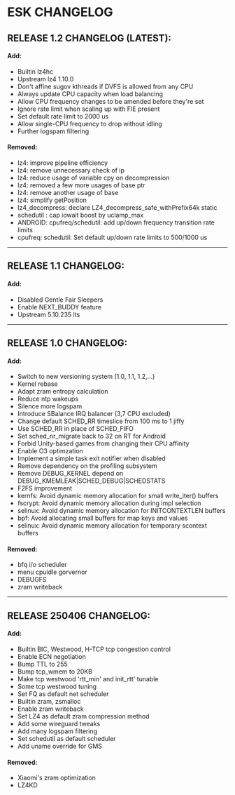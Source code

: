 # ESK CHANGELOG
## RELEASE 1.2 CHANGELOG (LATEST):
#### Add:
- Builtin lz4hc
- Upstream lz4 1.10.0
- Don't affine sugov kthreads if DVFS is allowed from any CPU
- Always update CPU capacity when load balancing
- Allow CPU frequency changes to be amended before they're set
- Ignore rate limit when scaling up with FIE present
- Set default rate limit to 2000 us
- Allow single-CPU frequency to drop without idling
- Further logspam filtering
#### Removed:
- lz4: improve pipeline efficiency
- lz4: remove unnecessary check of ip
- lz4: reduce usage of variable cpy on decompression
- lz4: removed a few more usages of base ptr
- lz4: remove another usage of base
- lz4: simplify getPosition
- lz4_decompress: declare LZ4_decompress_safe_withPrefix64k static
- schedutil : cap iowait boost by uclamp_max
- ANDROID: cpufreq/schedutil: add up/down frequency transition rate limits
- cpufreq: schedutil: Set default up/down rate limits to 500/1000 us

-----------------------------------------------------

## RELEASE 1.1 CHANGELOG:
#### Add:
- Disabled Gentle Fair Sleepers
- Enable NEXT_BUDDY feature
- Upstream 5.10.235 lts

-----------------------------------------------------

## RELEASE 1.0 CHANGELOG:
#### Add:
- Switch to new versioning system (1.0, 1.1, 1.2,...)
- Kernel rebase
- Adapt zram entropy calculation
- Reduce ntp wakeups
- Silence more logspam
- Introduce SBalance IRQ balancer (3,7 CPU excluded)
- Change default SCHED_RR timeslice from 100 ms to 1 jiffy
- Use SCHED_RR in place of SCHED_FIFO
- Set sched_nr_migrate back to 32 on RT for Android
- Forbid Unity-based games from changing their CPU affinity
- Enable O3 optimzation
- Implement a simple task exit notifier when disabled
- Remove dependency on the profiling subsystem
- Remove DEBUG_KERNEL depend on DEBUG_KMEMLEAK|SCHED_DEBUG|SCHEDSTATS
- F2FS improvement
- kernfs: Avoid dynamic memory allocation for small write_iter() buffers
- fscrypt: Avoid dynamic memory allocation during impl selection
- selinux: Avoid dynamic memory allocation for INITCONTEXTLEN buffers
- bpf: Avoid allocating small buffers for map keys and values
- selinux: Avoid dynamic memory allocation for temporary scontext buffers
#### Removed:
- bfq i/o scheduler
- menu cpuidle gorvernor
- DEBUGFS
- zram writeback

-----------------------------------------------------

## RELEASE 250406 CHANGELOG:
#### Add:
- Builtin BIC, Westwood, H-TCP tcp congestion control
- Enable ECN negotiation
- Bump TTL to 255
- Bump tcp_wmem to 20KB
- Make tcp westwood 'rtt_min' and init_rtt' tunable
- Some tcp westwood tuning
- Set FQ as default net scheduler
- Builtin zram, zsmalloc
- Enable zram writeback
- Set LZ4 as default zram compression method
- Add some wireguard tweaks
- Add many logspam filtering
- Set schedutil as default scheduler
- Add uname override for GMS
#### Removed:
- Xiaomi's zram optimization
- LZ4KD
